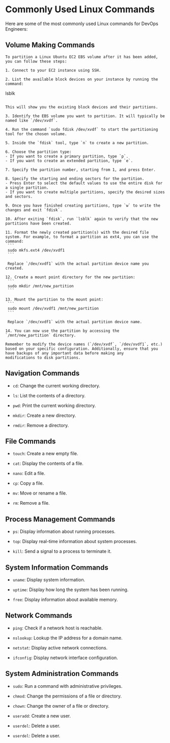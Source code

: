 # Commonly Used Linux Commands

Here are some of the most commonly used Linux commands for DevOps Engineers:

## Volume Making Commands

```
To partition a Linux Ubuntu EC2 EBS volume after it has been added, you can follow these steps:

1. Connect to your EC2 instance using SSH.

2. List the available block devices on your instance by running the command:
   ```
   lsblk
   ```

   This will show you the existing block devices and their partitions.

3. Identify the EBS volume you want to partition. It will typically be named like `/dev/xvdf`.

4. Run the command `sudo fdisk /dev/xvdf` to start the partitioning tool for the chosen volume.

5. Inside the `fdisk` tool, type `n` to create a new partition.

6. Choose the partition type:
   - If you want to create a primary partition, type `p`.
   - If you want to create an extended partition, type `e`.

7. Specify the partition number, starting from 1, and press Enter.

8. Specify the starting and ending sectors for the partition.
   - Press Enter to select the default values to use the entire disk for a single partition.
   - If you want to create multiple partitions, specify the desired sizes and sectors.

9. Once you have finished creating partitions, type `w` to write the changes and exit `fdisk`.

10. After exiting `fdisk`, run `lsblk` again to verify that the new partitions have been created.

11. Format the newly created partition(s) with the desired file system. For example, to format a partition as ext4, you can use the command:
    ```
    sudo mkfs.ext4 /dev/xvdf1
    ```

    Replace `/dev/xvdf1` with the actual partition device name you created.

12. Create a mount point directory for the new partition:
    ```
    sudo mkdir /mnt/new_partition
    ```

13. Mount the partition to the mount point:
    ```
    sudo mount /dev/xvdf1 /mnt/new_partition
    ```

    Replace `/dev/xvdf1` with the actual partition device name.

14. You can now use the partition by accessing the `/mnt/new_partition` directory.

Remember to modify the device names (`/dev/xvdf`, `/dev/xvdf1`, etc.) based on your specific configuration. Additionally, ensure that you have backups of any important data before making any 
modifications to disk partitions.

```

## Navigation Commands

- `cd`: Change the current working directory.


- `ls`: List the contents of a directory.


- `pwd`: Print the current working directory.


- `mkdir`: Create a new directory.


- `rmdir`: Remove a directory.


## File Commands

- `touch`: Create a new empty file.


- `cat`: Display the contents of a file.


- `nano`: Edit a file.


- `cp`: Copy a file.


- `mv`: Move or rename a file.


- `rm`: Remove a file.


## Process Management Commands

- `ps`: Display information about running processes.


- `top`: Display real-time information about system processes.


- `kill`: Send a signal to a process to terminate it.


## System Information Commands

- `uname`: Display system information.


- `uptime`: Display how long the system has been running.


- `free`: Display information about available memory.


## Network Commands

- `ping`: Check if a network host is reachable.


- `nslookup`: Lookup the IP address for a domain name.


- `netstat`: Display active network connections.


- `ifconfig`: Display network interface configuration.


## System Administration Commands

- `sudo`: Run a command with administrative privileges.


- `chmod`: Change the permissions of a file or directory.


- `chown`: Change the owner of a file or directory.


- `useradd`: Create a new user.


- `userdel`: Delete a user.


- `userdel`: Delete a user.



